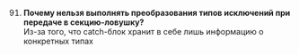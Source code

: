 091. **Почему нельзя выполнять преобразования типов исключений при передаче в секцию-ловушку?**  
Из-за того, что catch-блок хранит в себе лишь информацию о конкретных типах   

